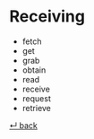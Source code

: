 # Receiving

  - fetch
  - get
  - grab
  - obtain
  - read
  - receive
  - request
  - retrieve

[↵ back](../README.md)
